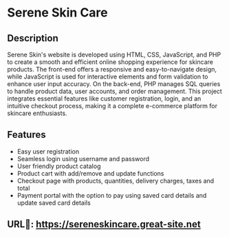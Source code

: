 # Serene Skin Care

## Description
Serene Skin's website is developed using HTML, CSS, JavaScript, and PHP to create a smooth and efficient online shopping experience for skincare products. The front-end offers a responsive and easy-to-navigate design, while JavaScript is used for interactive elements and form validation to enhance user input accuracy. On the back-end, PHP manages SQL queries to handle product data, user accounts, and order management. This project integrates essential features like customer registration, login, and an intuitive checkout process, making it a complete e-commerce platform for skincare enthusiasts.

## Features
- Easy user registration
- Seamless login using username and password
- User friendly product catalog
- Product cart with add/remove and update functions
- Checkout page with products, quantities, delivery charges, taxes and total 
- Payment portal with the option to pay using saved card details and update saved card details

## URL🔗: https://sereneskincare.great-site.net


